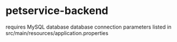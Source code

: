 # petservice-backend
requires MySQL database
database connection parameters listed in src/main/resources/application.properties
